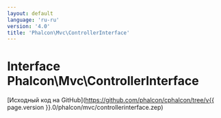 ```yaml
---
layout: default
language: 'ru-ru'
version: '4.0'
title: 'Phalcon\Mvc\ControllerInterface'
---
```


# Interface **Phalcon\Mvc\ControllerInterface**

[Исходный код на GitHub](https://github.com/phalcon/cphalcon/tree/v{{ page.version }}.0/phalcon/mvc/controllerinterface.zep)